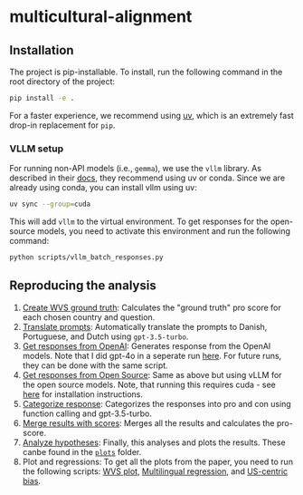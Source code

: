 # multicultural-alignment


## Installation 
The project is pip-installable. To install, run the following command in the root directory of the project:

```bash
pip install -e .
```

For a faster experience, we recommend using [uv](https://github.com/astral-sh/uv), which is an extremely fast drop-in replacement for `pip`.

### VLLM setup
For running non-API models (i.e., `gemma`), we use the `vllm` library. As described in their [docs](https://docs.vllm.ai/en/stable/getting_started/installation.html), they recommend using uv or conda. Since we are already using conda, you can install vllm using uv: 

```bash
uv sync --group=cuda
```


This will add `vllm` to the virtual environment. To get responses for the open-source models, you need to activate this environment and run the following command:

```bash
python scripts/vllm_batch_responses.py
```



## Reproducing the analysis

1. [Create WVS ground truth](./scripts/process_wvs.py): Calculates the "ground truth" pro score for each chosen country and question.
2. [Translate prompts](./scripts/translate_prompts.py): Automatically translate the prompts to Danish, Portuguese, and Dutch using `gpt-3.5-turbo`. 
3. [Get responses from OpenAI](./scripts/openai_batch_responses.py): Generates response from the OpenAI models. Note that I did gpt-4o in a seperate run [here](./scripts/gpt-4o_batch_responses.py). For future runs, they can be done with the same script.
4. [Get responses from Open Source](./scripts/vllm_batch_responses.py): Same as above but using vLLM for the open source models. Note, that running this requires cuda - see [here](#installation) for installation instructions.
5. [Categorize response](./scripts/batch_analyse_responses.py): Categorizes the responses into pro and con using function calling and gpt-3.5-turbo. 
6. [Merge results with scores](./scripts/analyze_batch.py): Merges all the results and calculates the pro-score. 
7. [Analyze hypotheses](./scripts/analyse_hypotheses.py): Finally, this analyses and plots the results. These canbe found in the [`plots`](./plots/) folder. 
8. Plot and regressions: To get all the plots from the paper, you need to run the following scripts: [WVS plot](./scripts/plot_wvs_data.py), [Multilingual regression](./scripts/plot_multilingual_benchmarks.py), and [US-centric bias](./scripts/plot_us_centric_bias.py).